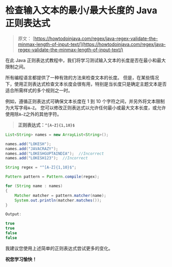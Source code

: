# 检查输入文本的最小/最大长度的 Java 正则表达式

> 原文： [https://howtodoinjava.com/regex/java-regex-validate-the-minmax-length-of-input-text/](https://howtodoinjava.com/regex/java-regex-validate-the-minmax-length-of-input-text/)

在此 Java 正则表达式教程中，我们将学习测试输入文本的长度是否在最小和最大限制之间。

所有编程语言都提供了一种有效的方法来检查文本的长度。 但是，在某些情况下，使用正则表达式检查文本长度会很有用，特别是当长度只是确定主题文本是否适合所需样式的多个规则之一时。

例如，遵循正则表达式可确保文本长度在 1 到 10 个字符之间，并另外将文本限制为大写字母`A–Z`。 您可以修改正则表达式以允许任何最小或最大文本长度，或允许使用除`A–Z`之外的其他字符。

> **正则表达式：`^[A-Z]{1,10}$`**

```java
List<String> names = new ArrayList<String>();

names.add("LOKESH");  
names.add("JAVACRAZY");  
names.add("LOKESHGUPTAINDIA");  //Incorrect
names.add("LOKESH123");  //Incorrect

String regex = "^[A-Z]{1,10}$";

Pattern pattern = Pattern.compile(regex);

for (String name : names)
{
	Matcher matcher = pattern.matcher(name);
	System.out.println(matcher.matches());
}

Output:

true
true
false
false

```

我建议您使用上述简单的正则表达式尝试更多的变化。

**祝您学习愉快！**